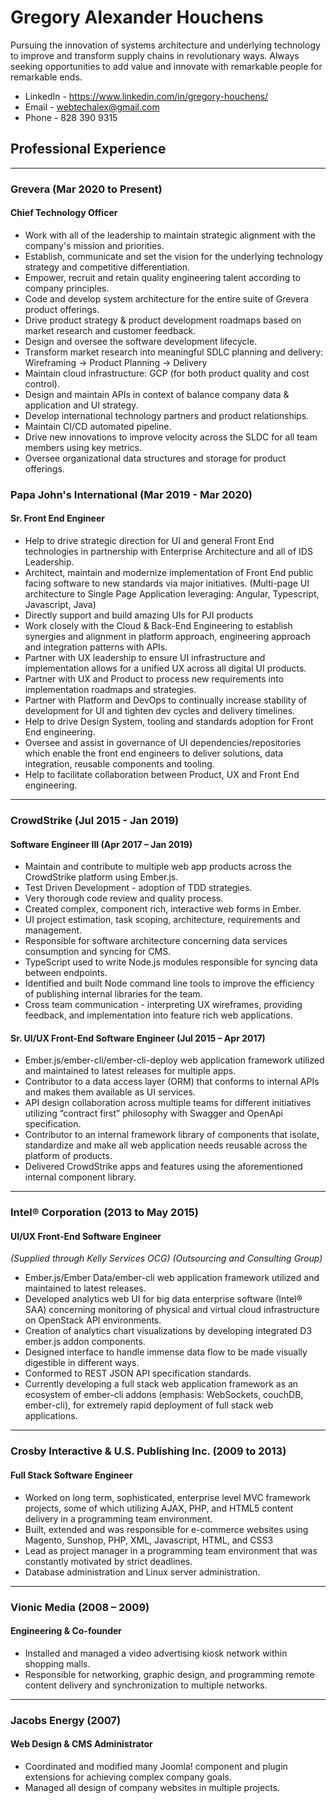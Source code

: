 # Gregory Alexander Houchens

Pursuing the innovation of systems architecture and underlying technology to improve and transform supply chains in revolutionary ways. Always seeking opportunities to add value and innovate with remarkable people for remarkable ends.

- LinkedIn - https://www.linkedin.com/in/gregory-houchens/
- Email - webtechalex@gmail.com
- Phone - 828 390 9315

## Professional Experience

---

### Grevera (Mar 2020 to Present)

#### Chief Technology Officer

- Work with all of the leadership to maintain strategic alignment with the company's mission and priorities.
- Establish, communicate and set the vision for the underlying technology strategy and competitive differentiation.
- Empower, recruit and retain quality engineering talent according to company principles.
- Code and develop system architecture for the entire suite of Grevera product offerings.
- Drive product strategy & product development roadmaps based on market research and customer feedback.
- Design and oversee the software development lifecycle.
- Transform market research into meaningful SDLC planning and delivery: Wireframing -> Product Planning -> Delivery
- Maintain cloud infrastructure: GCP (for both product quality and cost control).
- Design and maintain APIs in context of balance company data & application and UI strategy.
- Develop international technology partners and product relationships.
- Maintain CI/CD automated pipeline.
- Drive new innovations to improve velocity across the SLDC for all team members using key metrics.
- Oversee organizational data structures and storage for product offerings.

### Papa John's International (Mar 2019 - Mar 2020)

#### Sr. Front End Engineer

- Help to drive strategic direction for UI and general Front End technologies in partnership with Enterprise Architecture and all of IDS Leadership.
- Architect, maintain and modernize implementation of Front End public facing software to new standards via major initiatives. (Multi-page UI architecture to Single Page Application leveraging: Angular, Typescript, Javascript, Java)
- Directly support and build amazing UIs for PJI products
- Work closely with the Cloud & Back-End Engineering to establish synergies and alignment in platform approach, engineering approach and integration patterns with APIs.
- Partner with UX leadership to ensure UI infrastructure and implementation allows for a unified UX across all digital UI products.
- Partner with UX and Product to process new requirements into implementation roadmaps and strategies.
- Partner with Platform and DevOps to continually increase stability of development for UI and tighten dev cycles and delivery timelines.
- Help to drive Design System, tooling and standards adoption for Front End engineering.
- Oversee and assist in governance of UI dependencies/repositories which enable the front end engineers to deliver solutions, data integration, reusable components and tooling.
- Help to facilitate collaboration between Product, UX and Front End engineering.

---

### CrowdStrike (Jul 2015 - Jan 2019)

#### Software Engineer III (Apr 2017 – Jan 2019)

- Maintain and contribute to multiple web app products across the CrowdStrike platform using Ember.js.
- Test Driven Development - adoption of TDD strategies.
- Very thorough code review and quality process.
- Created complex, component rich, interactive web forms in Ember.
- UI project estimation, task scoping, architecture, requirements and management.
- Responsible for software architecture concerning data services consumption and syncing for CMS.
- TypeScript used to write Node.js modules responsible for syncing data between endpoints.
- Identified and built Node command line tools to improve the efficiency of publishing internal libraries for the team.
- Cross team communication - interpreting UX wireframes, providing feedback, and implementation into feature rich web applications.

#### Sr. UI/UX Front-End Software Engineer (Jul 2015 – Apr 2017)

- Ember.js/ember-cli/ember-cli-deploy web application framework utilized and maintained to latest releases for multiple apps.
- Contributor to a data access layer (ORM) that conforms to internal APIs and makes them available as UI services.
- API design collaboration across multiple teams for different initiatives utilizing “contract first” philosophy with Swagger and OpenApi specification.
- Contributor to an internal framework library of components that isolate, standardize and make all web application needs reusable across the platform of products.
- Delivered CrowdStrike apps and features using the aforementioned internal component library.

---

### Intel® Corporation (2013 to May 2015)

#### UI/UX Front-End Software Engineer

_(Supplied through Kelly Services OCG) (Outsourcing and Consulting Group)_

- Ember.js/Ember Data/ember-cli web application framework utilized and maintained to latest releases.
- Developed analytics web UI for big data enterprise software (Intel® SAA) concerning monitoring of physical and virtual cloud infrastructure on OpenStack API environments.
- Creation of analytics chart visualizations by developing integrated D3 ember.js addon components.
- Designed interface to handle immense data flow to be made visually digestible in different ways.
- Conformed to REST JSON API specification standards.
- Currently developing a full stack web application framework as an ecosystem of ember-cli addons (emphasis: WebSockets, couchDB, ember-cli), for extremely rapid deployment of full stack web applications.

---

### Crosby Interactive & U.S. Publishing Inc. (2009 to 2013)

#### Full Stack Software Engineer

- Worked on long term, sophisticated, enterprise level MVC framework projects, some of which utilizing AJAX, PHP, and HTML5 content delivery in a programming team environment.
- Built, extended and was responsible for e-commerce websites using Magento, Sunshop, PHP, XML, Javascript, HTML, and CSS3
- Lead as project manager in a programming team environment that was constantly motivated by strict deadlines.
- Database administration and Linux server administration.

---

### Vionic Media (2008 – 2009)

#### Engineering & Co-founder

- Installed and managed a video advertising kiosk network within shopping malls.
- Responsible for networking, graphic design, and programming remote content delivery and synchronization to multiple networks.

---

### Jacobs Energy (2007)

#### Web Design & CMS Administrator

- Coordinated and modified many Joomla! component and plugin extensions for achieving complex company goals.
- Managed all design of company websites in multiple projects.
